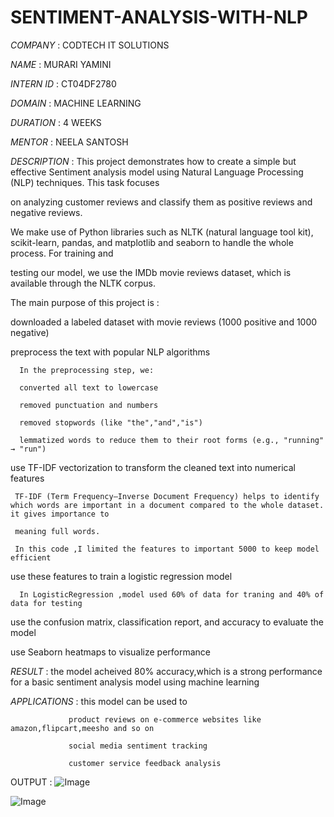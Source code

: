 # SENTIMENT-ANALYSIS-WITH-NLP

*COMPANY* : CODTECH IT SOLUTIONS

*NAME* : MURARI YAMINI

*INTERN ID* : CT04DF2780

*DOMAIN* : MACHINE LEARNING

*DURATION* : 4 WEEKS

*MENTOR* : NEELA SANTOSH

*DESCRIPTION* : This project demonstrates how to create a simple but effective Sentiment analysis model using Natural Language Processing (NLP) techniques. This task focuses 

on analyzing customer reviews and classify them as positive reviews and negative reviews.

We make use of Python libraries such as NLTK (natural language tool kit), scikit-learn, pandas, and matplotlib and seaborn to handle the whole process. For training and 

testing our model, we use  the IMDb movie reviews dataset, which is available through the NLTK corpus.

The main purpose of this project is :

  downloaded a labeled dataset with movie reviews (1000 positive and 1000 negative)
  
   preprocess the text with popular NLP algorithms

      In the preprocessing step, we:

      converted all text to lowercase

      removed punctuation and numbers

      removed stopwords (like "the","and","is")

      lemmatized words to reduce them to their root forms (e.g., "running" → "run")
   
  use TF-IDF vectorization to transform the cleaned text into numerical features

     TF-IDF (Term Frequency–Inverse Document Frequency) helps to identify which words are important in a document compared to the whole dataset. it gives importance to 
     
     meaning full words.

     In this code ,I limited the features to important 5000 to keep model efficient
  
  use these features to train a logistic regression model

      In LogisticRegression ,model used 60% of data for traning and 40% of data for testing
  
  use the confusion matrix, classification report, and accuracy to evaluate the model
  
  use Seaborn heatmaps to visualize performance

 *RESULT* : the model acheived 80% accuracy,which is a strong performance for a basic sentiment analysis model using machine learning

*APPLICATIONS* : this model can be used to

                 product reviews on e-commerce websites like amazon,flipcart,meesho and so on

                 social media sentiment tracking

                 customer service feedback analysis

OUTPUT : ![Image](https://github.com/user-attachments/assets/60aa8a85-1f71-44db-a4b1-33a9ea1dd8f4)

![Image](https://github.com/user-attachments/assets/42c2fca7-287c-4369-99de-927f03559b7b)
